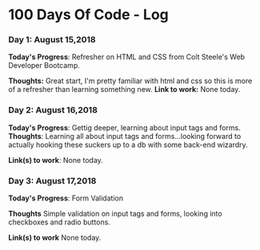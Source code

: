 # 100 Days Of Code - Log

### Day 1: August 15,2018 

**Today's Progress**: Refresher on HTML and CSS from Colt Steele's Web Developer Bootcamp.

**Thoughts:** Great start, I'm pretty familiar with html and css so this is more of a refresher than learning something new.
**Link to work:** None today.

### Day 2: August 16,2018 

**Today's Progress**: Gettig deeper, learning about input tags and forms.
**Thoughts**: Learning all about input tags and forms...looking forward to actually hooking these suckers up to a db with some back-end wizardry.

**Link(s) to work**: None today.


### Day 3: August 17,2018 

**Today's Progress**: Form Validation

**Thoughts** Simple validation on input tags and forms, looking into checkboxes and radio buttons.

**Link(s) to work** None today.

